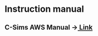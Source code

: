 # Instruction manual

## C-Sims AWS Manual -&gt;[ Link](http://c-sims.com/assets/i18n/csims_aws_manual.pdf)

